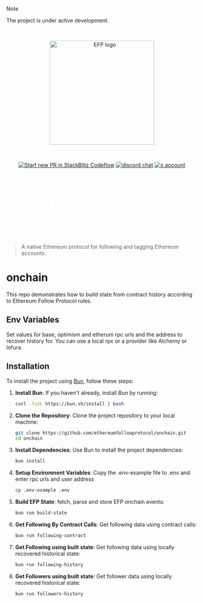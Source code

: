 
> [!NOTE]
> The project is under active development.

<br />

<p align="center">
  <a href="https://ethfollow.xyz" target="_blank" rel="noopener noreferrer">
    <img width="275" src="https://docs.ethfollow.xyz/logo.png" alt="EFP logo" />
  </a>
</p>
<br />
<p align="center">
  <a href="https://pr.new/ethereumfollowprotocol/onchain"><img src="https://developer.stackblitz.com/img/start_pr_dark_small.svg" alt="Start new PR in StackBlitz Codeflow" /></a>
  <a href="https://discord.ethfollow.xyz"><img src="https://img.shields.io/badge/chat-discord-blue?style=flat&logo=discord" alt="discord chat" /></a>
  <a href="https://x.com/ethfollowpr"><img src="https://img.shields.io/twitter/follow/ethfollowpr?label=%40ethfollowpr&style=social&link=https%3A%2F%2Fx.com%2Fethfollowpr" alt="x account" /></a>
</p>

<h1 align="center" style="font-size: 2.75rem; font-weight: 900; color: white;">Ethereum Follow Protocol Indexer</h1>

> A native Ethereum protocol for following and tagging Ethereum accounts.

# onchain
This repo demonstrates how to build state from contract history according to Ethereum Follow Protocol rules.  

## Env Variables
Set values for base, optimism and etherum rpc urls and the address to recover history for.  You can use a local rpc or a provider like Alchemy or Infura.

## Installation

To install the project using [Bun](https://bun.sh/), follow these steps:

1. **Install Bun**: If you haven't already, install Bun by running:
    ```sh
    curl -fsSL https://bun.sh/install | bash
    ```

2. **Clone the Repository**: Clone the project repository to your local machine:
    ```sh
    git clone https://github.com/ethereumfollowprotocol/onchain.git
    cd onchain
    ```

3. **Install Dependencies**: Use Bun to install the project dependencies:
    ```sh
    bun install
    ```
4. **Setup Environment Variables**: Copy the .env-example file to .env and enter rpc urls and user address
    ```sh
    cp .env-example .env
    ```

5. **Build EFP State**: fetch, parse and store EFP onchain events:
    ```sh
    bun run build-state
    ```

6. **Get Following By Contract Calls**: Get following data using contract calls:
    ```sh
    bun run following-contract
    ```

7. **Get Following using built state**: Get following data using locally recovered historical state:
    ```sh
    bun run following-history
    ```

8. **Get Followers using built state**: Get follower data using locally recovered historical state:
    ```sh
    bun run followers-history
    ```

